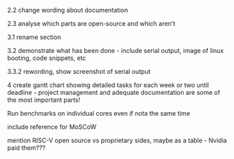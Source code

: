 2.2 change wording about documentation

2.3 analyse which parts are open-source and which aren’t

3.1 rename section

3.2 demonstrate what has been done - include serial output, image of linux booting, code snippets, etc

3.3.2 rewording, show screenshot of serial output

4 create gantt chart showing detailed tasks for each week or two until deadline - project management and adequate documentation are some of the most important parts!

Run benchmarks on individual cores even if nota the same time

include reference for MoSCoW

mention RISC-V open source vs proprietary sides, maybe as a table - Nvidia paid them???

